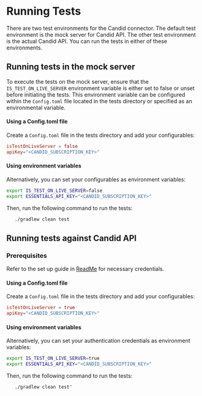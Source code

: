 # Running Tests

There are two test environments for the Candid connector. The default test environment is the mock server for Candid API. The other test environment is the actual Candid API. You can run the tests in either of these environments.

## Running tests in the mock server

To execute the tests on the mock server, ensure that the `IS_TEST_ON_LIVE_SERVER` environment variable is either set to false or unset before initiating the tests. This environment variable can be configured within the `Config.toml` file located in the tests directory or specified as an environmental variable.

#### Using a Config.toml file

Create a `Config.toml` file in the tests directory and add your configurables:
```toml
isTestOnLiveServer = false
apiKey="<CANDID_SUBSCRIPTION_KEY>"
```

#### Using environment variables

Alternatively, you can set your configurables as environment variables:
```bash
export IS_TEST_ON_LIVE_SERVER=false
export ESSENTIALS_API_KEY="<CANDID_SUBSCRIPTION_KEY>"
```

Then, run the following command to run the tests:
```bash
   ./gradlew clean test
```

## Running tests against Candid API

### Prerequisites

Refer to the set up guide in [ReadMe](../../../../README.md) for necessary credentials.

#### Using a Config.toml file

Create a `Config.toml` file in the tests directory and add your configurables:
```toml
isTestOnLiveServer = true
apiKey="<CANDID_SUBSCRIPTION_KEY>"
```

#### Using environment variables

Alternatively, you can set your authentication credentials as environment variables:
```bash
export IS_TEST_ON_LIVE_SERVER=true
export ESSENTIALS_API_KEY="<CANDID_SUBSCRIPTION_KEY>"
```

Then, run the following command to run the tests:
```bash
   ./gradlew clean test"
```
